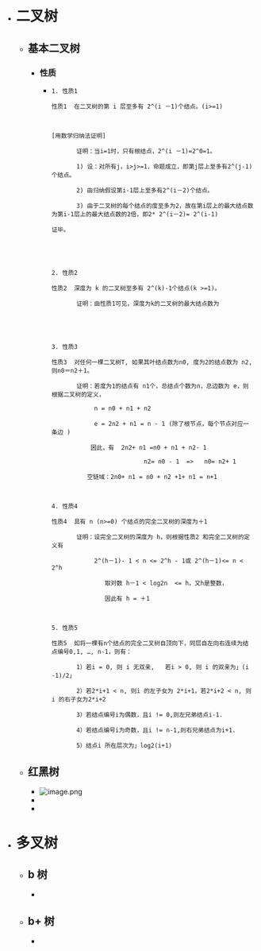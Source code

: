 - # 二叉树
	- ## 基本二叉树
		- ### 性质
			- ```
			  1. 性质1
			  
			  性质1  在二叉树的第 i 层至多有 2^(i －1)个结点。(i>=1)
			  
			   
			  
			  [用数学归纳法证明]
			  
			         证明：当i=1时，只有根结点，2^(i －1)=2^0=1。
			  
			         1) 设：对所有j，i>j>=1，命题成立，即第j层上至多有2^(j-1)个结点。
			  
			         2) 由归纳假设第i-1层上至多有2^(i－2)个结点。
			  
			         3) 由于二叉树的每个结点的度至多为2，故在第i层上的最大结点数为第i-1层上的最大结点数的2倍，即2* 2^(i－2)= 2^(i-1) 
			  
			  证毕。
			  
			                
			  
			   
			  
			  2. 性质2
			  
			  性质2  深度为 k 的二叉树至多有 2^(k)-1个结点(k >=1)。
			  
			         证明：由性质1可见，深度为k的二叉树的最大结点数为 
			  
			  
			  
			   
			  
			  3. 性质3
			  
			  性质3  对任何一棵二叉树T, 如果其叶结点数为n0, 度为2的结点数为 n2,则n0＝n2＋1。
			  
			         证明：若度为1的结点有 n1个，总结点个数为n，总边数为 e，则根据二叉树的定义，
			  
			              n = n0 + n1 + n2    
			  
			              e = 2n2 + n1 = n - 1 (除了根节点，每个节点对应一条边 )
			  
			             因此，有  2n2+ n1 =n0 + n1 + n2- 1
			  
			                            n2= n0 - 1  =>   n0= n2+ 1
			  
			            空链域：2n0+ n1 = n0 + n2 +1+ n1 = n+1
			  
			   
			  
			  4. 性质4
			  
			  性质4  具有 n (n>=0) 个结点的完全二叉树的深度为＋1   
			  
			         证明：设完全二叉树的深度为 h，则根据性质2 和完全二叉树的定义有
			  
			              2^(h－1)- 1 < n <= 2^h - 1或 2^(h－1)<= n < 2^h
			  
			                 取对数 h－1 < log2n  <= h，又h是整数，
			  
			                 因此有 h = ＋1 
			  
			   
			  
			  5. 性质5
			  
			  性质5  如将一棵有n个结点的完全二叉树自顶向下，同层自左向右连续为结点编号0,1, …, n-1，则有： 
			  
			         1）若i = 0, 则 i 无双亲,   若i > 0, 则 i 的双亲为」(i -1)/2」
			  
			         2）若2*i+1 < n, 则i 的左子女为 2*i+1，若2*i+2 < n, 则 i 的右子女为2*i+2
			  
			         3）若结点编号i为偶数，且i != 0,则左兄弟结点i-1.
			  
			         4）若结点编号i为奇数，且i != n-1,则右兄弟结点为i+1.
			  
			         5）结点i 所在层次为」log2(i+1) 
			  ```
	- ## 红黑树
		- ![image.png](../assets/image_1655002137416_0.png)
		-
		-
- # 多叉树
	- ## b 树
		-
	- ## b+ 树
		-